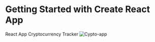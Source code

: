# Getting Started with Create React App

React App Cryptocurrency Tracker 
![Cypto-app](https://user-images.githubusercontent.com/57531601/120222879-1a5bc880-c25a-11eb-97a8-faf4e24c9d8d.JPG)

